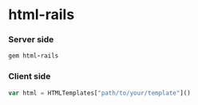 html-rails
==========

### Server side

```ruby
gem html-rails
```

### Client side

```javascript
var html = HTMLTemplates["path/to/your/template"]()
```
